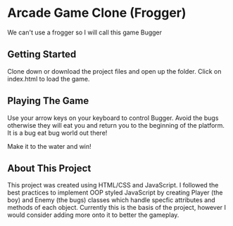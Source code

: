 # Arcade Game Clone (Frogger) #
We can't use a frogger so I will call this game Bugger

## Getting Started ##
Clone down or download the project files and open up the folder.
Click on index.html to load the game.

## Playing The Game ##
Use your arrow keys on your keyboard to control Bugger.
Avoid the bugs otherwise they will eat you and return you to the beginning of the platform.
It is a bug eat bug world out there!

Make it to the water and win!

## About This Project ##
This project was created using HTML/CSS and JavaScript.
I followed the best practices to implement OOP styled JavaScript by creating
Player (the boy) and Enemy (the bugs) classes which handle specfic attributes
and methods of each object. Currently this is the basis of the project, however
I would consider adding more onto it to better the gameplay. 
